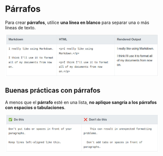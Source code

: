 # **Párrafos**

Para crear **párrafos**, utilice **una línea en blanco** para separar una o más líneas de texto.

![Parrafos](/IMG/parrafos_01.jpg "Párrafos")

## **Buenas prácticas con párrafos**

A menos que el **párrafo** esté en una lista, **no aplique sangría a los párrafos con espacios o tabulaciones**.

![Parrafos](/IMG/parrafos_02.jpg "Buenas prácticas")
